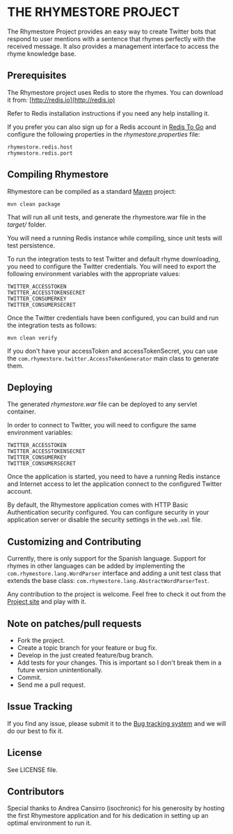 THE RHYMESTORE PROJECT
======================
       
The Rhymestore Project provides an easy way to create Twitter
bots that respond to user mentions with a sentence that rhymes
perfectly with the received message. It also provides a
management interface to access the rhyme knowledge base. 

Prerequisites
-------------

The Rhymestore project uses Redis to store the rhymes. You
can download it from: [http://redis.io](http://redis.io)

Refer to Redis installation instructions if you need any
help installing it.

If you prefer you can also sign up for a Redis account in
[Redis To Go](http://redistogo.com/) and configure the following
properties in the *rhymestore.properties* file:

    rhymestore.redis.host
    rhymestore.redis.port

Compiling Rhymestore
--------------------

Rhymestore can be compiled as a standard [Maven](http://maven.apache.org/) project:

    mvn clean package
  
That will run all unit  tests, and generate the rhymestore.war file
in the *target/* folder.

You will need a running Redis instance while compiling, since unit tests
will test persistence.

To run the integration tests to test Twitter and default rhyme downloading,
you need to configure the Twitter credentials. You will need to export the
following environment variables with the appropriate values:
    
    TWITTER_ACCESSTOKEN
    TWITTER_ACCESSTOKENSECRET
    TWITTER_CONSUMERKEY
    TWITTER_CONSUMERSECRET
    
Once the Twitter credentials have been configured, you can build and run the
integration tests as follows:

    mvn clean verify
    
If you don't have your accessToken and accessTokenSecret, you can use the
`com.rhymestore.twitter.AccessTokenGenerator` main class to generate them.

Deploying
---------

The generated *rhymestore.war* file can be deployed to any servlet container.

In order to connect to Twitter, you will need to configure the same environment
variables:

    TWITTER_ACCESSTOKEN
    TWITTER_ACCESSTOKENSECRET
    TWITTER_CONSUMERKEY
    TWITTER_CONSUMERSECRET

Once the application is started, you need to have a running Redis instance and
Internet access to let the application connect to the configured Twitter account.

By default, the Rhymestore application comes with HTTP Basic Authentication
security configured. You can configure security in your application server
or disable the security settings in the `web.xml` file.

Customizing and Contributing
----------------------------

Currently, there is only support for the Spanish language. Support for rhymes in other
languages can be added by implementing the `com.rhymestore.lang.WordParser` interface
and adding a unit test class that extends the base class: `com.rhymestore.lang.AbstractWordParserTest`.

Any contribution to the project is welcome. Feel free to check
it out from the [Project site](https://github.com/nacx/rhymestore) and play with it.


Note on patches/pull requests
-----------------------------
 
* Fork the project.
* Create a topic branch for your feature or bug fix.
* Develop in the just created feature/bug branch.
* Add tests for your changes. This is important so I don't break them in a future version unintentionally.
* Commit.
* Send me a pull request. 


Issue Tracking
--------------

If you find any issue, please submit it to the [Bug tracking system](https://github.com/nacx/rhymestore/issues) and we
will do our best to fix it.

License
-------

See LICENSE file.

Contributors
------------

Special thanks to Andrea Cansirro (isochronic) for his generosity by hosting the first
Rhymestore application and for his dedication in setting up an optimal environment to run it.

